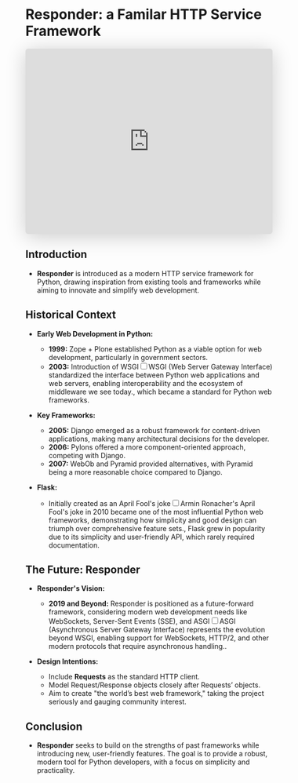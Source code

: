 # Responder: a Familar HTTP Service Framework


<iframe class="speakerdeck-iframe" style="border: 0px; background: padding-box rgba(0, 0, 0, 0.1); margin: 0px; padding: 0px; border-radius: 6px; box-shadow: rgba(0, 0, 0, 0.2) 0px 5px 40px; width: 100%; height: auto; aspect-ratio: 560 / 420;" frameborder="0" src="https://speakerdeck.com/player/dd164794f3354742af9e0fc288ec1665" title="Responder: a Familiar HTTP Service Framework" allowfullscreen="true" data-ratio="1.3333333333333333"></iframe>


## Introduction

- **Responder** is introduced as a modern HTTP service framework for Python, drawing inspiration from existing tools and frameworks while aiming to innovate and simplify web development.

## Historical Context

- **Early Web Development in Python:**
  - **1999:** Zope + Plone established Python as a viable option for web development, particularly in government sectors.
  - **2003:** Introduction of WSGI<label for="sn-wsgi-standard" class="margin-toggle sidenote-number"></label><input type="checkbox" id="sn-wsgi-standard" class="margin-toggle"/><span class="sidenote">WSGI (Web Server Gateway Interface) standardized the interface between Python web applications and web servers, enabling interoperability and the ecosystem of middleware we see today.</span>, which became a standard for Python web frameworks.

- **Key Frameworks:**
  - **2005:** Django emerged as a robust framework for content-driven applications, making many architectural decisions for the developer.
  - **2006:** Pylons offered a more component-oriented approach, competing with Django.
  - **2007:** WebOb and Pyramid provided alternatives, with Pyramid being a more reasonable choice compared to Django.

- **Flask:**
  - Initially created as an April Fool's joke<label for="sn-flask-april-fools" class="margin-toggle sidenote-number"></label><input type="checkbox" id="sn-flask-april-fools" class="margin-toggle"/><span class="sidenote">Armin Ronacher's April Fool's joke in 2010 became one of the most influential Python web frameworks, demonstrating how simplicity and good design can triumph over comprehensive feature sets.</span>, Flask grew in popularity due to its simplicity and user-friendly API, which rarely required documentation.

## The Future: Responder

- **Responder's Vision:**
  - **2019 and Beyond:** Responder is positioned as a future-forward framework, considering modern web development needs like WebSockets, Server-Sent Events (SSE), and ASGI<label for="sn-asgi-evolution" class="margin-toggle sidenote-number"></label><input type="checkbox" id="sn-asgi-evolution" class="margin-toggle"/><span class="sidenote">ASGI (Asynchronous Server Gateway Interface) represents the evolution beyond WSGI, enabling support for WebSockets, HTTP/2, and other modern protocols that require asynchronous handling.</span>.

- **Design Intentions:**
  - Include **Requests** as the standard HTTP client.
  - Model Request/Response objects closely after Requests’ objects.
  - Aim to create "the world’s best web framework," taking the project seriously and gauging community interest.

## Conclusion

- **Responder** seeks to build on the strengths of past frameworks while introducing new, user-friendly features. The goal is to provide a robust, modern tool for Python developers, with a focus on simplicity and practicality.
